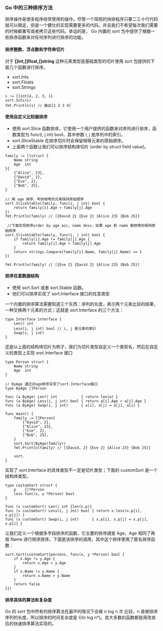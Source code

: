 ### Go 中的三种排序方法
排序操作是很多程序经常使用的操作。尽管一个简短的快排程序只要二三十行代码就可以搞定，但是一个健壮的实现需要更多的代码，并且我们不希望每次我们需要的时候都重写或者拷贝这些代码。幸运的是，
Go 内置的 sort 包中提供了根据一些排序函数来对任何序列进行排序的功能。
#### 排序整数、浮点数和字符串切片
对于 **[]int,[]float,[]string** 这种元素类型是基础类型的切片使用 sort 包提供的下面几个函数进行排序。
* sort.Ints
* sort.Floats
* sort.Strings
```
s := []int{4, 2, 3, 1}
sort.Ints(s)
fmt.Println(s) // 输出[1 2 3 4]
```
#### 使用自定义比较器排序
* 使用 sort.Slice 函数排序，它使用一个用户提供的函数来对序列进行排序，函数类型为 func(i, j int) bool，其中参数 i, j 是序列中的索引。
* sort.SliceStable 在排序切片时会保留相等元素的原始顺序。
* 上面两个函数让我们可以排序结构体切片 (order by struct field value)。
```
family := []struct {
    Name string
    Age  int
}{
    {"Alice", 23},
    {"David", 2},
    {"Eve", 2},
    {"Bob", 25},
}

// 用 age 排序，年龄相等的元素保持原始顺序
sort.SliceStable(family, func(i, j int) bool {
    return family[i].Age < family[j].Age
})
fmt.Println(family) // [{David 2} {Eve 2} {Alice 23} {Bob 25}]

 //下面实现排序order by age asc, name desc，如果 age 和 name 都相等则保持原始排序
sort.SliceStable(family, func(i, j int) bool {
    if family[i].Age != family[j].Age {
        return family[i].Age < family[j].Age
    }
    return strings.Compare(family[i].Name, family[j].Name) == 1
})

fmt.Println(family) // [{Eve 2} {David 2} {Alice 23} {Bob 25}]
```
#### 排序任意数据结构
* 使用 sort.Sort 或者 sort.Stable 函数。
* 他们可以排序实现了 sort.Interface 接口的任意类型

一个内置的排序算法需要知道三个东西：序列的长度，表示两个元素比较的结果，一种交换两个元素的方式；这就是 sort.Interface 的三个方法：
```
type Interface interface {
    Len() int
    Less(i, j int) bool // i, j 是元素的索引
    Swap(i, j int)
}
```
还是以上面的结构体切片为例子，我们为切片类型自定义一个类型名，然后在自定义的类型上实现 srot.Interface 接口
```
type Person struct {
    Name string
    Age  int
}

// ByAge 通过对age排序实现了sort.Interface接口
type ByAge []Person

func (a ByAge) Len() int           { return len(a) }
func (a ByAge) Less(i, j int) bool { return a[i].Age < a[j].Age }
func (a ByAge) Swap(i, j int)      { a[i], a[j] = a[j], a[i] }

func main() {
    family := []Person{
        {"David", 2},
        {"Alice", 23},
        {"Eve", 2},
        {"Bob", 25},
    }
    sort.Sort(ByAge(family))
    fmt.Println(family) // [{David, 2} {Eve 2} {Alice 23} {Bob 25}]

    sort.
}
```
实现了 sort.Interface 的具体类型不一定是切片类型；下面的 customSort 是一个结构体类型。
```
type customSort struct {
    p    []*Person
    less func(x, y *Person) bool
}

func (x customSort) Len() int {len(x.p)}
func (x customSort) Less(i, j int) bool { return x.less(x.p[i], x.p[j]) }
func (x customSort) Swap(i, j int)      { x.p[i], x.p[j] = x.p[j], x.p[i] }
```
让我们定义一个根据多字段排序的函数，它主要的排序键是 Age，Age 相同了再按 Name 进行倒序排序。下面是该排序的调用，其中这个排序使用了匿名排序函数：
```
sort.Sort(customSort{persons, func(x, y *Person) bool {
    if x.Age != y.Age {
        return x.Age < y.Age
    }
    if x.Name != y.Name {
        return x.Name > y.Name
    }
    return false
}})
```
#### 排序具体的算法和复杂度
Go 的 sort 包中所有的排序算法在最坏的情况下会做 n log n 次 比较，n 是被排序序列的长度，所以排序的时间复杂度是 O(n log n*)。其大多数的函数都是用改良后的快速排序算法实现的。






